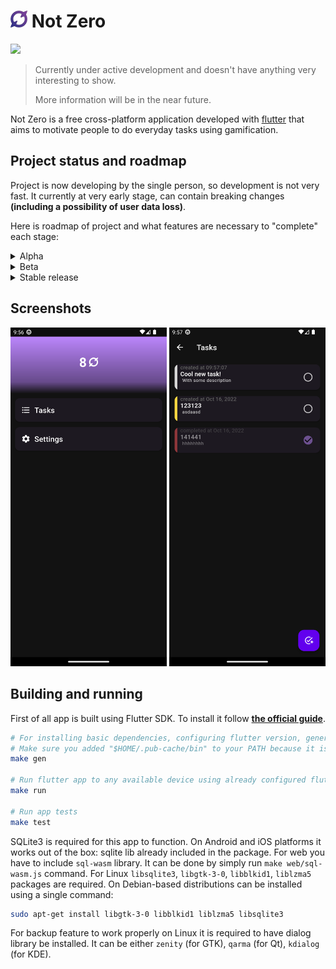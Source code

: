 # <img src="assets/logo-colored.svg" width="27"> **Not Zero**

<a href="./LICENSE.md"><img src="https://img.shields.io/badge/license-GPLv3-blue.svg"></a>

> Currently under active development and doesn't have anything very interesting to show.
>
> More information will be in the near future.

Not Zero is a free cross-platform application developed with [flutter](https://flutter.dev) that aims to motivate people to do everyday tasks using gamification.

## Project status and roadmap

Project is now developing by the single person, so development is not very fast.
It currently at very early stage, can contain breaking changes **(including a possibility of user data loss)**.

Here is roadmap of project and what features are necessary to "complete" each stage:

<details>
<summary> Alpha </summary>

- [x] Stable app's architecture
- [x] Home screen
- [x] Tasks (and local storage for them)
- [x] "About" screen
- [x] Light and dark themes
- [x] App branding (logo, icons, posters)
- [x] Stable database version
- [x] Automatic builds and basic packaging
- [x] Export and import of app's data
- [x] Basic stats
- [ ] Tags & Sublists `(in progress)`
- [ ] Guides
</details>

<details>
<summary> Beta </summary>

- [ ] Release in Google Play
- [ ] Release in F-Droid
- [ ] Advanced stats (weekly, monthly statistics)
- [ ] Combos
- [ ] Habits
- [ ] Achievements
</details>

<details>
<summary> Stable release </summary>

- [ ] Notes
- [ ] Adaptation for iOS
- [ ] Release in App Store
- [ ] Adaptation of app for desktop
- [ ] Release on Linux
- [ ] Release on Windows
</details>

## Screenshots

<img src="assets/screenshots/Screenshot_main.png" width="250">
<img src="assets/screenshots/Screenshot_tasks.png" width="250">

## Building and running

First of all app is built using Flutter SDK.
To install it follow [**the official guide**](https://docs.flutter.dev/get-started/install).

```bash
# For installing basic dependencies, configuring flutter version, generating necessary code
# Make sure you added "$HOME/.pub-cache/bin" to your PATH because it is necessary for FVM
make gen

# Run flutter app to any available device using already configured flutter version
make run

# Run app tests
make test
```

SQLite3 is required for this app to function.
On Android and iOS platforms it works out of the box: sqlite lib already included in the package.
For web you have to include `sql-wasm` library.
It can be done by simply run `make web/sql-wasm.js` command.
For Linux `libsqlite3`, `libgtk-3-0`, `libblkid1`, `liblzma5` packages are required.
On Debian-based distributions can be installed using a single command:

```bash
sudo apt-get install libgtk-3-0 libblkid1 liblzma5 libsqlite3
```

For backup feature to work properly on Linux it is required to have dialog library be installed.
It can be either `zenity` (for GTK), `qarma` (for Qt), `kdialog` (for KDE).

<!--
TODO Add any words about usage of sql.js from here: https://github.com/sql-js/sql.js
-->

